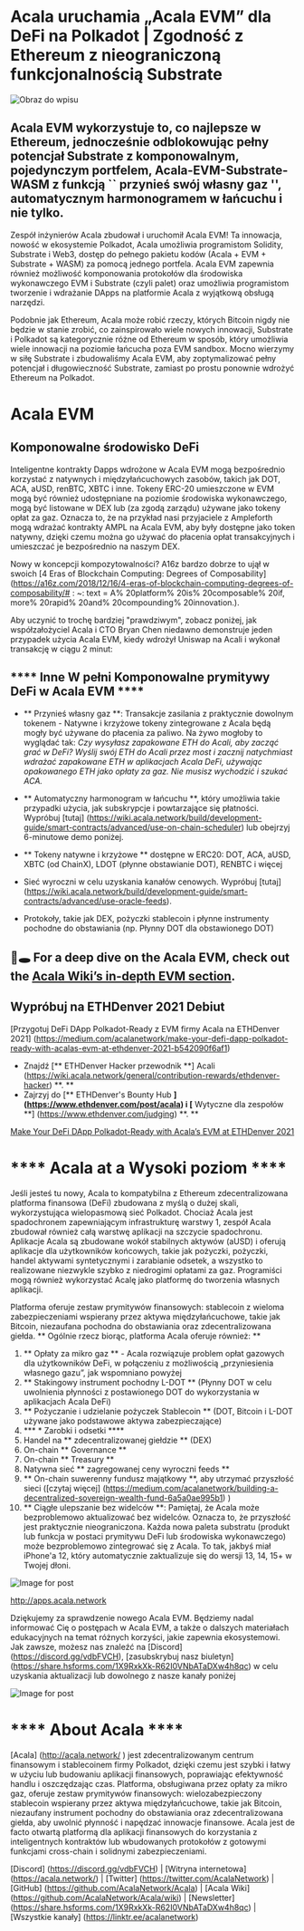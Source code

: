 # **Acala uruchamia „Acala EVM” dla DeFi na Polkadot | Zgodność z Ethereum z nieograniczoną funkcjonalnością Substrate**

![Obraz do wpisu](https://miro.medium.com/max/6000/1*FNYYia98MytjFEU1Dtuzqw.png)

## Acala EVM wykorzystuje to, co najlepsze w Ethereum, jednocześnie odblokowując pełny potencjał Substrate z komponowalnym, pojedynczym portfelem, Acala-EVM-Substrate-WASM z funkcją `` przynieś swój własny gaz '', automatycznym harmonogramem w łańcuchu i nie tylko.

Zespół inżynierów Acala zbudował i uruchomił Acala EVM! Ta innowacja, nowość w ekosystemie Polkadot, Acala umożliwia programistom Solidity, Substrate i Web3, dostęp do pełnego pakietu kodów (Acala + EVM + Substrate + WASM) za pomocą jednego portfela. Acala EVM zapewnia również możliwość komponowania protokołów dla środowiska wykonawczego EVM i Substrate (czyli palet) oraz umożliwia programistom tworzenie i wdrażanie DApps na platformie Acala z wyjątkową obsługą narzędzi.

Podobnie jak Ethereum, Acala może robić rzeczy, których Bitcoin nigdy nie będzie w stanie zrobić, co zainspirowało wiele nowych innowacji, Substrate i Polkadot są kategorycznie różne od Ethereum w sposób, który umożliwia wiele innowacji na poziomie łańcucha poza EVM sandbox. Mocno wierzymy w siłę Substrate i zbudowaliśmy Acala EVM, aby zoptymalizować pełny potencjał i długowieczność Substrate, zamiast po prostu ponownie wdrożyć Ethereum na Polkadot.

# **Acala EVM**

## **Komponowalne środowisko DeFi**

Inteligentne kontrakty Dapps wdrożone w Acala EVM mogą bezpośrednio korzystać z natywnych i międzyłańcuchowych zasobów, takich jak DOT, ACA, aUSD, renBTC, XBTC i inne. Tokeny ERC-20 umieszczone w EVM mogą być również udostępniane na poziomie środowiska wykonawczego, mogą być listowane w DEX lub (za zgodą zarządu) używane jako tokeny opłat za gaz. Oznacza to, że na przykład nasi przyjaciele z Ampleforth mogą wdrażać kontrakty AMPL na Acala EVM, aby były dostępne jako token natywny, dzięki czemu można go używać do płacenia opłat transakcyjnych i umieszczać je bezpośrednio na naszym DEX.

Nowy w koncepcji kompozytowalności? A16z bardzo dobrze to ujął w swoich \[4 Eras of Blockchain Computing: Degrees of Composability\] (https://a16z.com/2018/12/16/4-eras-of-blockchain-computing-degrees-of-composability/# : ~: text = A% 20platform% 20is% 20composable% 20if, more% 20rapid% 20and% 20compounding% 20innovation.).

Aby uczynić to trochę bardziej "prawdziwym", zobacz poniżej, jak współzałożyciel Acala i CTO Bryan Chen niedawno demonstruje jeden przypadek użycia Acala EVM, kiedy wdrożył Uniswap na Acali i wykonał transakcję w ciągu 2 minut:

## **** Inne W pełni Komponowalne prymitywy DeFi w Acala EVM ****

- ** Przynieś własny gaz **: Transakcje zasilania z praktycznie dowolnym tokenem - Natywne i krzyżowe tokeny zintegrowane z Acala będą mogły być używane do płacenia za paliwo. Na żywo mogłoby to wyglądać tak: _Czy wysyłasz zapakowane ETH do Acali, aby zacząć grać w DeFi? Wyślij swój ETH do Acali przez most i zacznij natychmiast wdrażać zapakowane ETH w aplikacjach Acala DeFi, używając opakowanego ETH jako opłaty za gaz. Nie musisz wychodzić i szukać ACA._
- ** Automatyczny harmonogram w łańcuchu **, który umożliwia takie przypadki użycia, jak subskrypcje i powtarzające się płatności. Wypróbuj \[tutaj\] (https://wiki.acala.network/build/development-guide/smart-contracts/advanced/use-on-chain-scheduler) lub obejrzyj 6-minutowe demo poniżej.

- ** Tokeny natywne i krzyżowe ** dostępne w ERC20: DOT, ACA, aUSD, XBTC (od ChainX), LDOT (płynne obstawianie DOT), RENBTC i więcej
- Sieć wyroczni w celu uzyskania kanałów cenowych. Wypróbuj \[tutaj\] (https://wiki.acala.network/build/development-guide/smart-contracts/advanced/use-oracle-feeds).
- Protokoły, takie jak DEX, pożyczki stablecoin i płynne instrumenty pochodne do obstawiania (np. Płynny DOT dla obstawionego DOT)

## **🐰🕳 For a deep dive on the Acala EVM, check out the** [**Acala Wiki’s in-depth EVM section**](https://wiki.acala.network/learn/basics/acala-evm/acala-evm-composable-defi-stack)**.**

## Wypróbuj na ETHDenver 2021 Debiut

\[Przygotuj DeFi DApp Polkadot-Ready z EVM firmy Acala na ETHDenver 2021\] (https://medium.com/acalanetwork/make-your-defi-dapp-polkadot-ready-with-acalas-evm-at-ethdenver-2021-b542090f6af1)

- Znajdź [** ETHDenver Hacker przewodnik **] Acali (https://wiki.acala.network/general/contribution-rewards/ethdenver-hacker) **. **
- Zajrzyj do [** ETHDenver's Bounty Hub **] (https://www.ethdenver.com/post/acala) i [** Wytyczne dla zespołów **] (https://www.ethdenver.com/judging) **. **

[Make Your DeFi DApp Polkadot-Ready with Acala’s EVM at ETHDenver 2021](https://medium.com/acalanetwork/make-your-defi-dapp-polkadot-ready-with-acalas-evm-at-ethdenver-2021-b542090f6af1)

# **** Acala at a Wysoki poziom ****

Jeśli jesteś tu nowy, Acala to kompatybilna z Ethereum zdecentralizowana platforma finansowa (DeFi) zbudowana z myślą o dużej skali, wykorzystująca wielopasmową sieć Polkadot. Chociaż Acala jest spadochronem zapewniającym infrastrukturę warstwy 1, zespół Acala zbudował również całą warstwę aplikacji na szczycie spadochronu. Aplikacje Acala są zbudowane wokół stabilnych aktywów (aUSD) i oferują aplikacje dla użytkowników końcowych, takie jak pożyczki, pożyczki, handel aktywami syntetycznymi i zarabianie odsetek, a wszystko to realizowane niezwykle szybko z niedrogimi opłatami za gaz. Programiści mogą również wykorzystać Acalę jako platformę do tworzenia własnych aplikacji.

Platforma oferuje zestaw prymitywów finansowych: stablecoin z wieloma zabezpieczeniami wspierany przez aktywa międzyłańcuchowe, takie jak Bitcoin, niezaufana pochodna do obstawiania oraz zdecentralizowana giełda. ** Ogólnie rzecz biorąc, platforma Acala oferuje również: **

1.  ** Opłaty za mikro gaz ** - Acala rozwiązuje problem opłat gazowych dla użytkowników DeFi, w połączeniu z możliwością „przyniesienia własnego gazu”, jak wspomniano powyżej
2.  ** Stakingowy instrument pochodny L-DOT ** (Płynny DOT w celu uwolnienia płynności z postawionego DOT do wykorzystania w aplikacjach Acala DeFi)
3.  ** Pożyczanie i udzielanie pożyczek Stablecoin ** (DOT, Bitcoin i L-DOT używane jako podstawowe aktywa zabezpieczające)
4.  *** * Zarobki i odsetki ****
5.  Handel na ** zdecentralizowanej giełdzie ** (DEX)
6.  On-chain ** Governance **
7.  On-chain ** Treasury **
8.  Natywna sieć ** zagregowanej ceny wyroczni feeds **
9.  ** On-chain suwerenny fundusz majątkowy **, aby utrzymać przyszłość sieci (\[czytaj więcej\] (https://medium.com/acalanetwork/building-a-decentralized-sovereign-wealth-fund-6a5a0ae995b1) )
10. ** Ciągłe ulepszanie bez widelców **: Pamiętaj, że Acala może bezproblemowo aktualizować bez widelców. Oznacza to, że przyszłość jest praktycznie nieograniczona. Każda nowa paleta substratu (produkt lub funkcja w postaci prymitywu DeFi lub środowiska wykonawczego) może bezproblemowo zintegrować się z Acala. To tak, jakbyś miał iPhone'a 12, który automatycznie zaktualizuje się do wersji 13, 14, 15+ w Twojej dłoni.

![Image for post](https://miro.medium.com/max/3200/0*iHVQdZllz1MxLwuy)

http://apps.acala.network

Dziękujemy za sprawdzenie nowego Acala EVM. Będziemy nadal informować Cię o postępach w Acala EVM, a także o dalszych materiałach edukacyjnych na temat różnych korzyści, jakie zapewnia ekosystemowi. Jak zawsze, możesz nas znaleźć na \[Discord\] (https://discord.gg/vdbFVCH), \[zasubskrybuj nasz biuletyn\] (https://share.hsforms.com/1X9RxkXk-R62I0VNbATaDXw4h8qc) w celu uzyskania aktualizacji lub dowolnego z nasze kanały poniżej

![Image for post](https://miro.medium.com/max/2402/0*BvF8sTfeQd4Sc71D.png)

# **** About Acala ****

\[Acala\] (http://acala.network/ ) jest zdecentralizowanym centrum finansowym i stablecoinem firmy Polkadot, dzięki czemu jest szybki i łatwy w użyciu lub budowaniu aplikacji finansowych, poprawiając efektywność handlu i oszczędzając czas. Platforma, obsługiwana przez opłaty za mikro gaz, oferuje zestaw prymitywów finansowych: wielozabezpieczony stablecoin wspierany przez aktywa międzyłańcuchowe, takie jak Bitcoin, niezaufany instrument pochodny do obstawiania oraz zdecentralizowana giełda, aby uwolnić płynność i napędzać innowacje finansowe. Acala jest de facto otwartą platformą dla aplikacji finansowych do korzystania z inteligentnych kontraktów lub wbudowanych protokołów z gotowymi funkcjami cross-chain i solidnymi zabezpieczeniami.

\[Discord\] (https://discord.gg/vdbFVCH) | \[Witryna internetowa\] (https://acala.network/) | \[Twitter\] (https://twitter.com/AcalaNetwork) | \[GitHub\] (https://github.com/AcalaNetwork/Acala) | \[Acala Wiki\] (https://github.com/AcalaNetwork/Acala/wiki) | \[Newsletter\] (https://share.hsforms.com/1X9RxkXk-R62I0VNbATaDXw4h8qc) | \[Wszystkie kanały\] (https://linktr.ee/acalanetwork)
